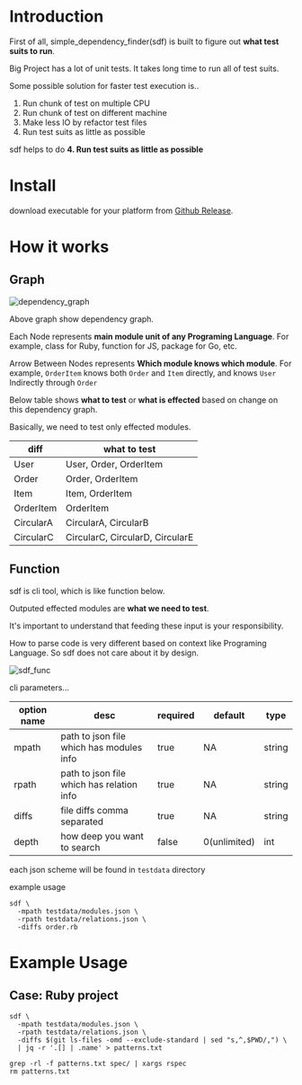 # Introduction

First of all, simple_dependency_finder(sdf) is built to figure out **what test suits to run**.

Big Project has a lot of unit tests. It takes long time to run all of test suits.

Some possible solution for faster test execution is..

1. Run chunk of test on multiple CPU
2. Run chunk of test on different machine
3. Make less IO by refactor test files
4. Run test suits as little as possible

sdf helps to do **4. Run test suits as little as possible**

# Install

download executable for your platform from [Github Release](https://github.com/Kohei909Otsuka/simple_dependency_finder/releases).

# How it works

## Graph
![dependency_graph](https://user-images.githubusercontent.com/11783802/60318268-58387e00-99ad-11e9-8103-ac2becd76393.png)


Above graph show dependency graph.

Each Node represents **main module unit of any Programing Language**. For example, class for Ruby, function for JS, package for Go, etc.

Arrow Between Nodes represents **Which module knows which module**.
For example, `OrderItem` knows both `Order` and `Item` directly, and knows `User` Indirectly through `Order`

Below table shows **what to test** or **what is effected** based on change on this dependency graph.

Basically, we need to test only effected modules.

|diff|what to test|
|----|------------|
|User|User, Order, OrderItem|
|Order|Order, OrderItem|
|Item|Item, OrderItem|
|OrderItem|OrderItem|
|CircularA|CircularA, CircularB|
|CircularC|CircularC, CircularD, CircularE|

## Function

sdf is cli tool, which is like function below.

Outputed effected modules are **what we need to test**.

It's important to understand that feeding these input is your responsibility.

How to parse code is very different based on context like Programing Language.
So sdf does not care about it by design.

![sdf_func](https://user-images.githubusercontent.com/11783802/60318569-92eee600-99ae-11e9-9090-bb9cb54a72fa.png)

cli parameters...

|option name|desc|required|default|type|
|-----------|----|--------|-------|----|
|mpath|path to json file which has modules info|true|NA|string|
|rpath|path to json file which has relation info|true|NA|string|
|diffs|file diffs comma separated|true|NA|string|
|depth|how deep you want to search|false|0(unlimited)|int|

each json scheme will be found in `testdata` directory

example usage

``` shell
sdf \
  -mpath testdata/modules.json \
  -rpath testdata/relations.json \
  -diffs order.rb
```

# Example Usage

## Case: Ruby project

```
sdf \
  -mpath testdata/modules.json \
  -rpath testdata/relations.json \
  -diffs $(git ls-files -omd --exclude-standard | sed "s,^,$PWD/,") \
  | jq -r '.[] | .name' > patterns.txt

grep -rl -f patterns.txt spec/ | xargs rspec
rm patterns.txt
```
